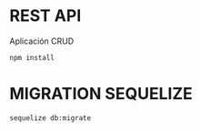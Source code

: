 # REST API

Aplicación CRUD

``` npm install ```

# MIGRATION SEQUELIZE

``` sequelize db:migrate ```